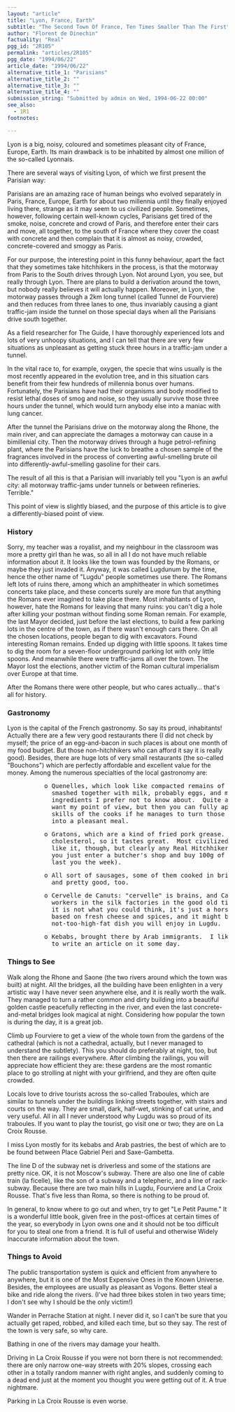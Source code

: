 ```yaml
---
layout: "article"
title: "Lyon, France, Earth"
subtitle: "The Second Town Of France, Ten Times Smaller Than The First"
author: "Florent de Dinechin"
factuality: "Real"
pgg_id: "2R105"
permalink: "articles/2R105"
pgg_date: "1994/06/22"
article_date: "1994/06/22"
alternative_title_1: "Parisians"
alternative_title_2: ""
alternative_title_3: ""
alternative_title_4: ""
submission_string: "Submitted by admin on Wed, 1994-06-22 00:00"
see_also:
  - 1R1
footnotes: 

---
```

<div>
<p>Lyon is a big, noisy, coloured and sometimes pleasant city of France, Europe, Earth. Its main drawback is to be inhabited by almost one million of the so-called Lyonnais.</p>
<p>There are several ways of visiting Lyon, of which we first present the Parisian way:</p>
<p>Parisians are an amazing race of human beings who evolved separately in Paris, France, Europe, Earth for about two millennia until they finally enjoyed living there, strange as it may seem to us civilized people. Sometimes, however, following certain well-known cycles, Parisians get tired of the smoke, noise, concrete and crowd of Paris, and therefore enter their cars and move, all together, to the south of France where they cover the coast with concrete and then complain that it is almost as noisy, crowded, concrete-covered and smoggy as Paris.</p>
<p>For our purpose, the interesting point in this funny behaviour, apart the fact that they sometimes take hitchhikers in the process, is that the motorway from Paris to the South drives through Lyon. Not around Lyon, you see, but really through Lyon. There are plans to build a derivation around the town, but nobody really believes it will actually happen. Moreover, in Lyon, the motorway passes through a 2km long tunnel (called Tunnel de Fourviere) and then reduces from three lanes to one, thus invariably causing a giant traffic-jam inside the tunnel on those special days when all the Parisians drive south together.</p>
<p>As a field researcher for The Guide, I have thoroughly experienced lots and lots of very unhoopy situations, and I can tell that there are very few situations as unpleasant as getting stuck three hours in a traffic-jam under a tunnel.</p>
<p>In the vital race to, for example, oxygen, the specie that wins usually is the most recently appeared in the evolution tree, and in this situation cars benefit from their few hundreds of millennia bonus over humans. Fortunately, the Parisians have had their organisms and body modified to resist lethal doses of smog and noise, so they usually survive those three hours under the tunnel, which would turn anybody else into a maniac with lung cancer.</p>
<p>After the tunnel the Parisians drive on the motorway along the Rhone, the main river, and can appreciate the damages a motorway can cause in a bimillenial city. Then the motorway drives through a huge petrol-refining plant, where the Parisians have the luck to breathe a chosen sample of the fragrances involved in the process of converting awful-smelling brute oil into differently-awful-smelling gasoline for their cars.</p>
<p>The result of all this is that a Parisian will invariably tell you "Lyon is an awful city: all motorway traffic-jams under tunnels or between refineries. Terrible."</p>
<p>This point of view is slightly biased, and the purpose of this article is to give a differently-biased point of view.</p>
<h3>History</h3>
<p>Sorry, my teacher was a royalist, and my neighbour in the classroom was more a pretty girl than he was, so all in all I do not have much reliable information about it. It looks like the town was founded by the Romans, or maybe they just invaded it. Anyway, it was called Lugdunum by the time, hence the other name of "Lugdu" people sometimes use there. The Romans left lots of ruins there, among which an amphitheater in which sometimes concerts take place, and these concerts surely are more fun that anything the Romans ever imagined to take place there. Most inhabitants of Lyon, however, hate the Romans for leaving that many ruins: you can't dig a hole after killing your postman without finding some Roman remain. For example, the last Mayor decided, just before the last elections, to build a few parking lots in the centre of the town, as if there wasn't enough cars there. On all the chosen locations, people began to dig with excavators. Found interesting Roman remains. Ended up digging with little spoons. It takes time to dig the room for a seven-floor underground parking lot with only little spoons. And meanwhile there were traffic-jams all over the town. The Mayor lost the elections, another victim of the Roman cultural imperialism over Europe at that time.</p>
<p>After the Romans there were other people, but who cares actually... that's all for history.</p>
<h3>Gastronomy</h3>
<p>Lyon is the capital of the French gastronomy. So say its proud, inhabitants! Actually there are a few very good restaurants there (I did not check by myself; the price of an egg-and-bacon in such places is about one month of my food budget. But those non-hitchhikers who can afford it say it is really good). Besides, there are huge lots of very small restaurants (the so-called "Bouchons") which are perfectly affordable and excellent value for the money. Among the numerous specialties of the local gastronomy are:</p>
<pre>
          o Quenelles, which look like compacted remains of old bread
            smashed together with milk, probably eggs, and maybe other
            ingredients I prefer not to know about.  Quite awful if you
            want my point of view, but then you can fully appreciate the
            skills of the cooks if he manages to turn those things
            into a pleasant meal.
</pre>
<pre>
          o Gratons, which are a kind of fried pork grease.  Mostly
            cholesterol, so it tastes great.  Most civilized people don't
            like it, though, but clearly any Real Hitchhiker should try it;
            you just enter a butcher's shop and buy 100g of them (it should
            last you the week).
</pre>
<pre>
          o All sort of sausages, some of them cooked in brioche, high fat
            and pretty good, too.
</pre>
<pre>
          o Cervelle de Canuts: "cervelle" is brains, and Canuts were the
            workers in the silk factories in the good old times.  Sadly,
            it is not what you could think, it's just a hors d'oeuvre
            based on fresh cheese and spices, and it might be the only
            not-too-high-fat dish you will enjoy in Lugdu.
</pre>
<pre>
          o Kebabs, brought there by Arab immigrants.  I like these enough
            to write an article on it some day.
</pre>
<h3>Things to See</h3>
<p>Walk along the Rhone and Saone (the two rivers around which the town was built) at night. All the bridges, all the building have been enlighten in a very artistic way I have never seen anywhere else, and it is really worth the walk. They managed to turn a rather common and dirty building into a beautiful golden castle peacefully reflecting in the river, and even the last concrete-and-metal bridges look magical at night. Considering how popular the town is during the day, it is a great job.</p>
<p>Climb up Fourviere to get a view of the whole town from the gardens of the cathedral (which is not a cathedral, actually, but I never managed to understand the subtlety). This you should do preferably at night, too, but then there are railings everywhere. After climbing the railings, you will appreciate how efficient they are: these gardens are the most romantic place to go strolling at night with your girlfriend, and they are often quite crowded.</p>
<p>Locals love to drive tourists across the so-called Traboules, which are similar to tunnels under the buildings linking streets together, with stairs and courts on the way. They are small, dark, half-wet, stinking of cat urine, and very useful. All in all I never understood why Lugdu was so proud of its traboules. If you want to play the tourist, go visit one or two; they are on La Croix Rousse.</p>
<p>I miss Lyon mostly for its kebabs and Arab pastries, the best of which are to be found between Place Gabriel Peri and Saxe-Gambetta.</p>
<p>The line D of the subway net is driverless and some of the stations are pretty nice. OK, it is not Moscow's subway. There are also one line of cable train (la ficelle), like the son of a subway and a telepheric, and a line of rack-subway. Because there are two main hills in Lugdu, Fourviere and La Croix Rousse. That's five less than Roma, so there is nothing to be proud of.</p>
<p>In general, to know where to go out and when, try to get "Le Petit Paume." It is a wonderful little book, given free in the post-offices at certain times of the year, so everybody in Lyon owns one and it should not be too difficult for you to steal one from a friend. It is full of useful and otherwise Widely Inaccurate information about the town.</p>
<h3>Things to Avoid</h3>
<p>The public transportation system is quick and efficient from anywhere to anywhere, but it is one of the Most Expensive Ones in the Known Universe. Besides, the employees are usually as pleasant as Vogons. Better steal a bike and ride along the rivers. (I've had three bikes stolen in two years time; I don't see why I should be the only victim!)</p>
<p>Wander in Perrache Station at night. I never did it, so I can't be sure that you actually get raped, robbed, and killed each time, but so they say. The rest of the town is very safe, so why care.</p>
<p>Bathing in one of the rivers may damage your health.</p>
<p>Driving in La Croix Rousse if you were not born there is not recommended: there are only narrow one-way streets with 20% slopes, crossing each other in a totally random manner with right angles, and suddenly coming to a dead end just at the moment you thought you were getting out of it. A true nightmare.</p>
<p>Parking in La Croix Rousse is even worse.</p>
</div>
